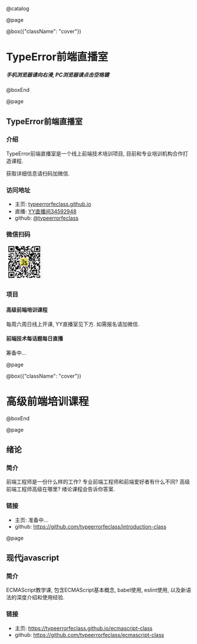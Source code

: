 @catalog

@page

@box({"className": "cover"})
# TypeError前端直播室
##### 手机浏览器请向右滑, PC浏览器请点击空格键
@boxEnd

@page

## TypeError前端直播室

### 介绍

TypeError前端直播室是一个线上前端技术培训项目, 目前和专业培训机构合作打造课程.

获取详细信息请扫码加微信.

### 访问地址

* 主页: [typeerrorfeclass.github.io](https://typeerrorfeclass.github.io)
* 直播: [YY直播间34592948](https://www.yy.com/34592948/34592948)
* github: [@typeerrorfeclass](https://github.com/typeerrorfeclass)

### 微信扫码

![微信二维码](assets/wechat.png)

### 项目

#### 高级前端培训课程
每周六周日线上开课, YY直播室见下方. 如需报名请加微信.

#### 前端技术每话题每日直播
筹备中...

@page

@box({"className": "cover"})
# 高级前端培训课程
@boxEnd

@page

## 绪论

### 简介
前端工程师是一份什么样的工作? 专业前端工程师和前端爱好者有什么不同? 高级前端工程师高级在哪里? 绪论课程会告诉你答案.

### 链接
* 主页: 准备中...
* github: https://github.com/typeerrorfeclass/introduction-class

@page

## 现代javascript

### 简介
ECMAScript教学课, 包含ECMAScript基本概念, babel使用, eslint使用, 以及新语法的深度介绍和使用经验.

### 链接
* 主页: https://typeerrorfeclass.github.io/ecmascript-class
* github: https://github.com/typeerrorfeclass/ecmascript-class
